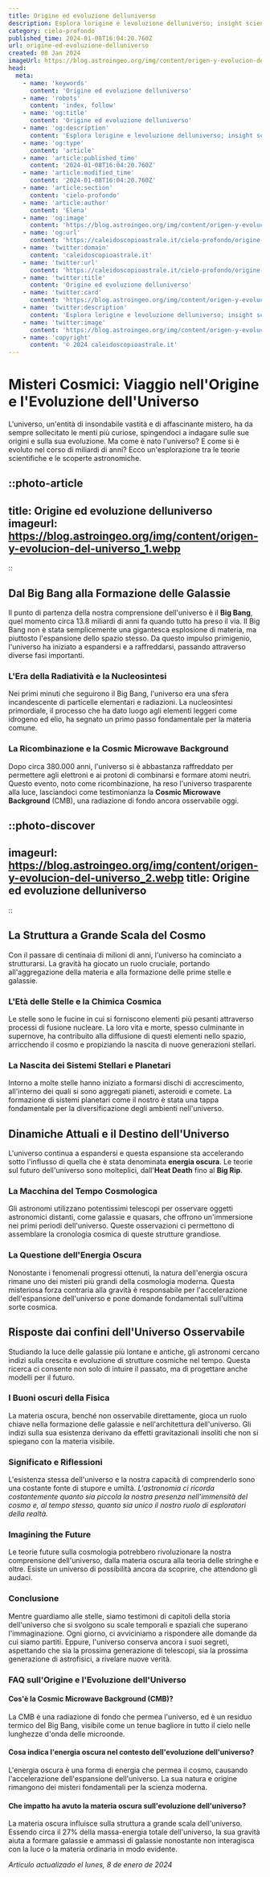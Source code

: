 ```yaml
---
title: Origine ed evoluzione delluniverso
description: Esplora lorigine e levoluzione delluniverso; insight scientifici, teorie cosmiche e le ultime scoperte, in un viaggio affascinante.
category: cielo-profondo
published_time: 2024-01-08T16:04:20.760Z
url: origine-ed-evoluzione-delluniverso
created: 08 Jan 2024
imageUrl: https://blog.astroingeo.org/img/content/origen-y-evolucion-del-universo_1.webp
head:
  meta:
    - name: 'keywords'
      content: 'Origine ed evoluzione delluniverso'
    - name: 'robots'
      content: 'index, follow'
    - name: 'og:title'
      content: 'Origine ed evoluzione delluniverso'
    - name: 'og:description'
      content: 'Esplora lorigine e levoluzione delluniverso; insight scientifici, teorie cosmiche e le ultime scoperte, in un viaggio affascinante.'
    - name: 'og:type'
      content: 'article'
    - name: 'article:published_time'
      content: '2024-01-08T16:04:20.760Z'
    - name: 'article:modified_time'
      content: '2024-01-08T16:04:20.760Z'
    - name: 'article:section'
      content: 'cielo-profondo'
    - name: 'article:author'
      content: 'Elena'
    - name: 'og:image'
      content: 'https://blog.astroingeo.org/img/content/origen-y-evolucion-del-universo_1.webp'
    - name: 'og:url'
      content: 'https://caleidoscopioastrale.it/cielo-profondo/origine-ed-evoluzione-delluniverso'
    - name: 'twitter:domain'
      content: 'caleidoscopioastrale.it'
    - name: 'twitter:url'
      content: 'https://caleidoscopioastrale.it/cielo-profondo/origine-ed-evoluzione-delluniverso'
    - name: 'twitter:title'
      content: 'Origine ed evoluzione delluniverso'
    - name: 'twitter:card'
      content: 'https://blog.astroingeo.org/img/content/origen-y-evolucion-del-universo_1.webp'
    - name: 'twitter:description'
      content: 'Esplora lorigine e levoluzione delluniverso; insight scientifici, teorie cosmiche e le ultime scoperte, in un viaggio affascinante.'
    - name: 'twitter:image'
      content: 'https://blog.astroingeo.org/img/content/origen-y-evolucion-del-universo_1.webp'
    - name: 'copyright'
      content: '© 2024 caleidoscopioastrale.it'
---
```

# Misteri Cosmici: Viaggio nell'Origine e l'Evoluzione dell'Universo

L'universo, un'entità di insondabile vastità e di affascinante mistero, ha da sempre sollecitato le menti più curiose, spingendoci a indagare sulle sue origini e sulla sua evoluzione. Ma come è nato l'universo? E come si è evoluto nel corso di miliardi di anni? Ecco un'esplorazione tra le teorie scientifiche e le scoperte astronomiche.

::photo-article
---
title: Origine ed evoluzione delluniverso
imageurl: https://blog.astroingeo.org/img/content/origen-y-evolucion-del-universo_1.webp
---
::

## Dal Big Bang alla Formazione delle Galassie
Il punto di partenza della nostra comprensione dell'universo è il **Big Bang**, quel momento circa 13.8 miliardi di anni fa quando tutto ha preso il via. Il Big Bang non è stata semplicemente una gigantesca esplosione di materia, ma piuttosto l'espansione dello spazio stesso. Da questo impulso primigenio, l'universo ha iniziato a espandersi e a raffreddarsi, passando attraverso diverse fasi importanti.

### L'Era della Radiatività e la Nucleosintesi
Nei primi minuti che seguirono il Big Bang, l'universo era una sfera incandescente di particelle elementari e radiazioni. La nucleosintesi primordiale, il processo che ha dato luogo agli elementi leggeri come idrogeno ed elio, ha segnato un primo passo fondamentale per la materia comune.

### La Ricombinazione e la Cosmic Microwave Background
Dopo circa 380.000 anni, l'universo si è abbastanza raffreddato per permettere agli elettroni e ai protoni di combinarsi e formare atomi neutri. Questo evento, noto come ricombinazione, ha reso l'universo trasparente alla luce, lasciandoci come testimonianza la **Cosmic Microwave Background** (CMB), una radiazione di fondo ancora osservabile oggi.

::photo-discover
---
imageurl: https://blog.astroingeo.org/img/content/origen-y-evolucion-del-universo_2.webp
title: Origine ed evoluzione delluniverso
---
::

## La Struttura a Grande Scala del Cosmo
Con il passare di centinaia di milioni di anni, l'universo ha cominciato a strutturarsi. La gravità ha giocato un ruolo cruciale, portando all'aggregazione della materia e alla formazione delle prime stelle e galassie.

### L'Età delle Stelle e la Chimica Cosmica
Le stelle sono le fucine in cui si forniscono elementi più pesanti attraverso processi di fusione nucleare. La loro vita e morte, spesso culminante in supernove, ha contribuito alla diffusione di questi elementi nello spazio, arricchendo il cosmo e propiziando la nascita di nuove generazioni stellari. 

### La Nascita dei Sistemi Stellari e Planetari
Intorno a molte stelle hanno iniziato a formarsi dischi di accrescimento, all'interno dei quali si sono aggregati pianeti, asteroidi e comete. La formazione di sistemi planetari come il nostro è stata una tappa fondamentale per la diversificazione degli ambienti nell'universo.

## Dinamiche Attuali e il Destino dell'Universo
L'universo continua a espandersi e questa espansione sta accelerando sotto l'influsso di quella che è stata denominata **energia oscura**. Le teorie sul futuro dell'universo sono molteplici, dall'**Heat Death** fino al **Big Rip**.

### La Macchina del Tempo Cosmologica
Gli astronomi utilizzano potentissimi telescopi per osservare oggetti astronomici distanti, come galassie e quasars, che offrono un'immersione nei primi periodi dell'universo. Queste osservazioni ci permettono di assemblare la cronologia cosmica di queste strutture grandiose.

### La Questione dell'Energia Oscura
Nonostante i fenomenali progressi ottenuti, la natura dell'energia oscura rimane uno dei misteri più grandi della cosmologia moderna. Questa misteriosa forza contraria alla gravità è responsabile per l'accelerazione dell'espansione dell'universo e pone domande fondamentali sull'ultima sorte cosmica.

## Risposte dai confini dell'Universo Osservabile
Studiando la luce delle galassie più lontane e antiche, gli astronomi cercano indizi sulla crescita e evoluzione di strutture cosmiche nel tempo. Questa ricerca ci consente non solo di intuire il passato, ma di progettare anche modelli per il futuro.

### I Buoni oscuri della Fisica
La materia oscura, benché non osservabile direttamente, gioca un ruolo chiave nella formazione delle galassie e nell'architettura dell'universo. Gli indizi sulla sua esistenza derivano da effetti gravitazionali insoliti che non si spiegano con la materia visibile.

### Significato e Riflessioni

L'esistenza stessa dell'universo e la nostra capacità di comprenderlo sono una costante fonte di stupore e umiltà. *L'astronomia ci ricorda costantemente quanto sia piccola la nostra presenza nell'immensità del cosmo e, al tempo stesso, quanto sia unico il nostro ruolo di esploratori della realtà.*

### Imagining the Future
Le teorie future sulla cosmologia potrebbero rivoluzionare la nostra comprensione dell'universo, dalla materia oscura alla teoria delle stringhe e oltre. Esiste un universo di possibilità ancora da scoprire, che attendono gli audaci.

### Conclusione
Mentre guardiamo alle stelle, siamo testimoni di capitoli della storia dell'universo che si svolgono su scale temporali e spaziali che superano l'immaginazione. Ogni giorno, ci avviciniamo a rispondere alle domande da cui siamo partiti. Eppure, l'universo conserva ancora i suoi segreti, aspettando che sia la prossima generazione di telescopi, sia la prossima generazione di astrofisici, a rivelare nuove verità.

### FAQ sull'Origine e l'Evoluzione dell'Universo

#### Cos'è la Cosmic Microwave Background (CMB)?
La CMB è una radiazione di fondo che permea l'universo, ed è un residuo termico del Big Bang, visibile come un tenue bagliore in tutto il cielo nelle lunghezze d'onda delle microonde.

#### Cosa indica l'energia oscura nel contesto dell'evoluzione dell'universo?
L'energia oscura è una forma di energia che permea il cosmo, causando l'accelerazione dell'espansione dell'universo. La sua natura e origine rimangono dei misteri fondamentali per la scienza moderna.

#### Che impatto ha avuto la materia oscura sull'evoluzione dell'universo?
La materia oscura influisce sulla struttura a grande scala dell'universo. Essendo circa il 27% della massa-energia totale dell'universo, la sua gravità aiuta a formare galassie e ammassi di galassie nonostante non interagisca con la luce o la materia ordinaria in modo evidente.

_Artículo actualizado el lunes, 8 de enero de 2024_